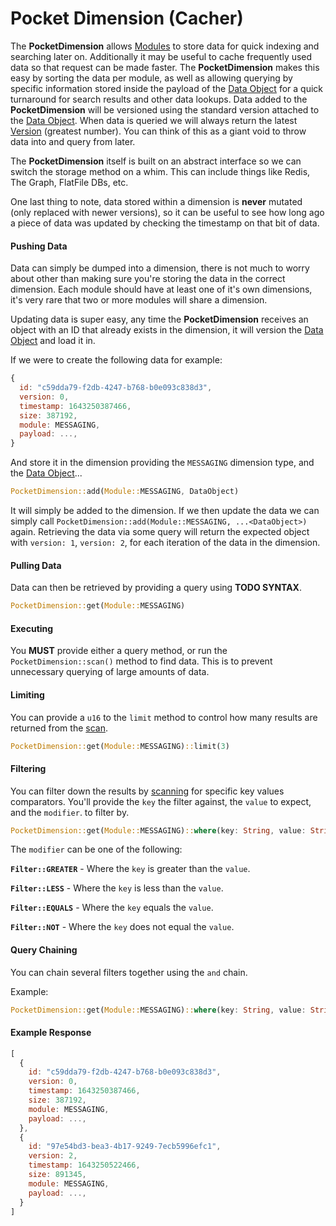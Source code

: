 # Pocket Dimension (Cacher)

The **PocketDimension** allows [Modules](modules/overview) to store data for quick indexing and searching later on. Additionally it may be useful to cache frequently used data so that request can be made faster. The **PocketDimension** makes this easy by sorting the data per module, as well as allowing querying by specific information stored inside the payload of the [Data Object](data/overview) for a quick turnaround for search results and other data lookups. Data added to the **PocketDimension** will be versioned using the standard version attached to the [Data Object](data/overview). When data is queried we will always return the latest [Version](data/overview#version) (greatest number). You can think of this as a giant void to throw data into and query from later.

The **PocketDimension** itself is built on an abstract interface so we can switch the storage method on a whim. This can include things like Redis, The Graph, FlatFile DBs, etc.

One last thing to note, data stored within a dimension is **never** mutated (only replaced with newer versions), so it can be useful to see how long ago a piece of data was updated by checking the timestamp on that bit of data.


#### Pushing Data

Data can simply be dumped into a dimension, there is not much to worry about other than making sure you're storing the data in the correct dimension. Each module should have at least one of it's own dimensions, it's very rare that two or more modules will share a dimension. 

Updating data is super easy, any time the **PocketDimension** receives an object with an ID that already exists in the dimension, it will version the [Data Object](data/overview) and load it in. 

If we were to create the following data for example:

```js
{
  id: "c59dda79-f2db-4247-b768-b0e093c838d3",
  version: 0,
  timestamp: 1643250387466,
  size: 387192,
  module: MESSAGING,
  payload: ...,
}
```

And store it in the dimension providing the `MESSAGING` dimension type, and the [Data Object](data/overview)...

```rust
PocketDimension::add(Module::MESSAGING, DataObject)
```

It will simply be added to the dimension. If we then update the data we can simply call `PocketDimension::add(Module::MESSAGING, ...<DataObject>)` again. Retrieving the data via some query will return the expected object with `version: 1`, `version: 2`, for each iteration of the data in the dimension.


#### Pulling Data

Data can then be retrieved by providing a query using **TODO SYNTAX**.

```rust
PocketDimension::get(Module::MESSAGING)
```

#### Executing

You **MUST** provide either a query method, or run the `PocketDimension::scan()` method to find data. This is to prevent unnecessary querying of large amounts of data.

#### Limiting

You can provide a `u16` to the `limit` method to control how many results are returned from the [scan](cacher/overview.md#executing).

```rust
PocketDimension::get(Module::MESSAGING)::limit(3)
```

#### Filtering

You can filter down the results by [scanning](cacher/overview.md#executing) for specific key values comparators. You'll provide the `key` the filter against, the `value` to expect, and the `modifier`. to filter by.

```rust
PocketDimension::get(Module::MESSAGING)::where(key: String, value: String, modifier: QueryModifier)
```

The `modifier` can be one of the following:

**`Filter::GREATER`** - Where the `key` is greater than the `value`.

**`Filter::LESS`** - Where the `key` is less than the `value`.

**`Filter::EQUALS`** - Where the `key` equals the `value`.

**`Filter::NOT`** - Where the `key` does not equal the `value`.


#### Query Chaining

You can chain several filters together using the `and` chain.

Example:

```rust
PocketDimension::get(Module::MESSAGING)::where(key: String, value: String, modifier: QueryModifier)::and(key: String, value: String, modifier: QueryModifier)
```


#### Example Response

```js
[
  {
    id: "c59dda79-f2db-4247-b768-b0e093c838d3",
    version: 0,
    timestamp: 1643250387466,
    size: 387192,
    module: MESSAGING,
    payload: ...,
  },
  {
    id: "97e54bd3-bea3-4b17-9249-7ecb5996efc1",
    version: 2,
    timestamp: 1643250522466,
    size: 891345,
    module: MESSAGING,
    payload: ...,
  }
]
```
